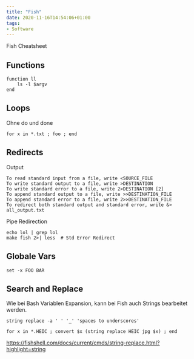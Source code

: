 ```yaml
---
title: "Fish"
date: 2020-11-16T14:54:06+01:00
tags:
- Software
---
```


Fish Cheatsheet

<!--more-->

## Functions

```fish
function ll
    ls -l $argv
end
```

## Loops

Ohne do und done

```fish
for x in *.txt ; foo ; end
```

## Redirects

Output

```
To read standard input from a file, write <SOURCE_FILE
To write standard output to a file, write >DESTINATION
To write standard error to a file, write 2>DESTINATION [2]
To append standard output to a file, write >>DESTINATION_FILE
To append standard error to a file, write 2>>DESTINATION_FILE
To redirect both standard output and standard error, write &> all_output.txt

```

Pipe Redirection

```
echo lol | grep lol
make fish 2>| less  # Std Error Redirect
```


## Globale Vars

```
set -x FOO BAR
```

## Search and Replace

Wie bei Bash Variablen Expansion, kann bei Fish auch Strings bearbeitet
werden.

```fish
string replace -a ' ' '_' 'spaces to underscores'
```

```fish
for x in *.HEIC ; convert $x (string replace HEIC jpg $x) ; end
```

https://fishshell.com/docs/current/cmds/string-replace.html?highlight=string
